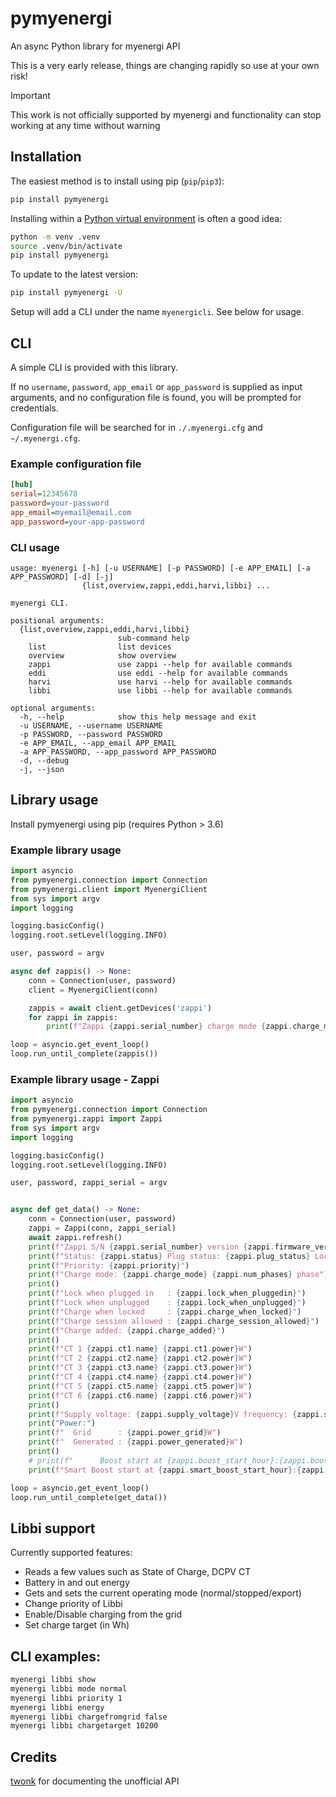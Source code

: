 # pymyenergi

An async Python library for myenergi API

This is a very early release, things are changing rapidly so use at your own risk!

> [!IMPORTANT]
> This work is not officially supported by myenergi and functionality can stop working at any time without warning

## Installation

The easiest method is to install using pip (`pip`/`pip3`):

```bash
pip install pymyenergi
```

Installing within a [Python virtual environment](https://docs.python.org/3/library/venv.html) is often a good idea:

```bash
python -m venv .venv
source .venv/bin/activate
pip install pymyenergi
```

To update to the latest version:

```bash
pip install pymyenergi -U
```

Setup will add a CLI under the name `myenergicli`. See below for usage.

## CLI

A simple CLI is provided with this library.

If no `username`, `password`, `app_email` or `app_password` is supplied as input arguments, and no configuration file is found, you will be prompted for credentials.

Configuration file will be searched for in `./.myenergi.cfg` and `~/.myenergi.cfg`.

### Example configuration file

```ini
[hub]
serial=12345678
password=your-password
app_email=myemail@email.com
app_password=your-app-password
```

### CLI usage

```
usage: myenergi [-h] [-u USERNAME] [-p PASSWORD] [-e APP_EMAIL] [-a APP_PASSWORD] [-d] [-j]
                {list,overview,zappi,eddi,harvi,libbi} ...

myenergi CLI.

positional arguments:
  {list,overview,zappi,eddi,harvi,libbi}
                        sub-command help
    list                list devices
    overview            show overview
    zappi               use zappi --help for available commands
    eddi                use eddi --help for available commands
    harvi               use harvi --help for available commands
    libbi               use libbi --help for available commands

optional arguments:
  -h, --help            show this help message and exit
  -u USERNAME, --username USERNAME
  -p PASSWORD, --password PASSWORD
  -e APP_EMAIL, --app_email APP_EMAIL
  -a APP_PASSWORD, --app_password APP_PASSWORD
  -d, --debug
  -j, --json
```

## Library usage

Install pymyenergi using pip (requires Python > 3.6)

### Example library usage

```python
import asyncio
from pymyenergi.connection import Connection
from pymyenergi.client import MyenergiClient
from sys import argv
import logging

logging.basicConfig()
logging.root.setLevel(logging.INFO)

user, password = argv

async def zappis() -> None:
    conn = Connection(user, password)
    client = MyenergiClient(conn)

    zappis = await client.getDevices('zappi')
    for zappi in zappis:
        print(f"Zappi {zappi.serial_number} charge mode {zappi.charge_mode}")

loop = asyncio.get_event_loop()
loop.run_until_complete(zappis())
```

### Example library usage - Zappi

```python
import asyncio
from pymyenergi.connection import Connection
from pymyenergi.zappi import Zappi
from sys import argv
import logging

logging.basicConfig()
logging.root.setLevel(logging.INFO)

user, password, zappi_serial = argv


async def get_data() -> None:
    conn = Connection(user, password)
    zappi = Zappi(conn, zappi_serial)
    await zappi.refresh()
    print(f"Zappi S/N {zappi.serial_number} version {zappi.firmware_version}")
    print(f"Status: {zappi.status} Plug status: {zappi.plug_status} Locked: {zappi.locked}")
    print(f"Priority: {zappi.priority}")
    print(f"Charge mode: {zappi.charge_mode} {zappi.num_phases} phase")
    print()
    print(f"Lock when plugged in   : {zappi.lock_when_pluggedin}")
    print(f"Lock when unplugged    : {zappi.lock_when_unplugged}")
    print(f"Charge when locked     : {zappi.charge_when_locked}")
    print(f"Charge session allowed : {zappi.charge_session_allowed}")
    print(f"Charge added: {zappi.charge_added}")
    print()
    print(f"CT 1 {zappi.ct1.name} {zappi.ct1.power}W")
    print(f"CT 2 {zappi.ct2.name} {zappi.ct2.power}W")
    print(f"CT 3 {zappi.ct3.name} {zappi.ct3.power}W")
    print(f"CT 4 {zappi.ct4.name} {zappi.ct4.power}W")
    print(f"CT 5 {zappi.ct5.name} {zappi.ct5.power}W")
    print(f"CT 6 {zappi.ct6.name} {zappi.ct6.power}W")
    print()
    print(f"Supply voltage: {zappi.supply_voltage}V frequency: {zappi.supply_frequency}Hz")
    print("Power:")
    print(f"  Grid      : {zappi.power_grid}W")
    print(f"  Generated : {zappi.power_generated}W")
    print()
    # print(f"      Boost start at {zappi.boost_start_hour}:{zappi.boost_start_minute} add {zappi.boost_amount}kWh")
    print(f"Smart Boost start at {zappi.smart_boost_start_hour}:{zappi.smart_boost_start_minute} add {zappi.smart_boost_amount}kWh")

loop = asyncio.get_event_loop()
loop.run_until_complete(get_data())
```

## Libbi support

Currently supported features:

- Reads a few values such as State of Charge, DCPV CT
- Battery in and out energy
- Gets and sets the current operating mode (normal/stopped/export)
- Change priority of Libbi
- Enable/Disable charging from the grid
- Set charge target (in Wh)


## CLI examples:

```bash
myenergi libbi show
myenergi libbi mode normal
myenergi libbi priority 1
myenergi libbi energy
myenergi libbi chargefromgrid false
myenergi libbi chargetarget 10200
```

## Credits

[twonk](https://github.com/twonk/MyEnergi-App-Api) for documenting the unofficial API
